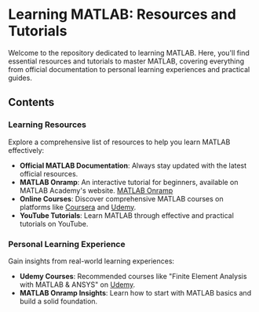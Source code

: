 # Learning MATLAB: Resources and Tutorials

Welcome to the repository dedicated to learning MATLAB. Here, you'll find essential resources and tutorials to master MATLAB, covering everything from official documentation to personal learning experiences and practical guides.

## Contents

### Learning Resources

Explore a comprehensive list of resources to help you learn MATLAB effectively:

- **Official MATLAB Documentation**: Always stay updated with the latest official resources.
- **MATLAB Onramp**: An interactive tutorial for beginners, available on MATLAB Academy's website. [MATLAB Onramp](https://matlabacademy.mathworks.com/details/matlab-onramp/gettingstarted)
- **Online Courses**: Discover comprehensive MATLAB courses on platforms like [Coursera](https://www.coursera.org/) and [Udemy](https://www.udemy.com/).
- **YouTube Tutorials**: Learn MATLAB through effective and practical tutorials on YouTube.

### Personal Learning Experience

Gain insights from real-world learning experiences:

- **Udemy Courses**: Recommended courses like "Finite Element Analysis with MATLAB & ANSYS" on [Udemy](https://www.udemy.com/course/finite-element-analysis-with-matlab-and-ansys-beam-structures/).
- **MATLAB Onramp Insights**: Learn how to start with MATLAB basics and build a solid foundation.

